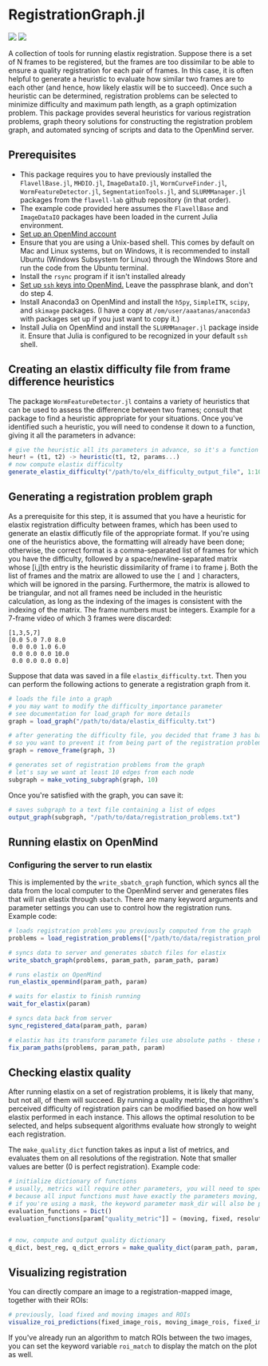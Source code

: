 # RegistrationGraph.jl

[![][docs-stable-img]][docs-stable-url] [![][docs-latest-img]][docs-latest-url]

[docs-stable-img]: https://img.shields.io/badge/docs-stable-blue.svg
[docs-stable-url]: https://flavell-lab.github.io/RegistrationGraph.jl/stable/

[docs-latest-img]: https://img.shields.io/badge/docs-latest-blue.svg
[docs-latest-url]: https://flavell-lab.github.io/RegistrationGraph.jl/dev/


A collection of tools for running elastix registration. Suppose there is a set of N frames to be registered, but the frames are too dissimilar to be able to ensure a quality registration for each pair of frames. In this case, it is often helpful to generate a heuristic to evaluate how similar two frames are to each other (and hence, how likely elastix will be to succeed). Once such a heuristic can be determined, registration problems can be selected to minimize difficulty and maximum path length, as a graph optimization problem. This package provides several heuristics for various registration problems, graph theory solutions for constructing the registration problem graph, and automated syncing of scripts and data to the OpenMind server.


## Prerequisites

- This package requires you to have previously installed the `FlavellBase.jl`, `MHDIO.jl`,  `ImageDataIO.jl`, `WormCurveFinder.jl`, `WormFeatureDetector.jl`, `SegmentationTools.jl`, and `SLURMManager.jl` packages from the `flavell-lab` github repository (in that order).
- The example code provided here assumes the `FlavellBase` and `ImageDataIO` packages have been loaded in the current Julia environment.
- [Set up an OpenMind account](https://github.mit.edu/MGHPCC/openmind/wiki/Cookbook:-Getting-started)
- Ensure that you are using a Unix-based shell. This comes by default on Mac and Linux systems, but on Windows, it is recommended to install Ubuntu (Windows Subsystem for Linux) through the Windows Store and run the code from the Ubuntu terminal.
- Install the `rsync` program if it isn't installed already
- [Set up `ssh` keys into OpenMind.](https://www.digitalocean.com/community/tutorials/how-to-set-up-ssh-keys--2) Leave the passphrase blank, and don't do step 4.
- Install Anaconda3 on OpenMind and install the `h5py`, `SimpleITK`, `scipy`, and `skimage` packages. (I have a copy at `/om/user/aaatanas/anaconda3` with packages set up if you just want to copy it.)
- Install Julia on OpenMind and install the `SLURMManager.jl` package inside it. Ensure that Julia is configured to be recognized in your default `ssh` shell.

## Creating an elastix difficulty file from frame difference heuristics

The package `WormFeatureDetector.jl` contains a variety of heuristics that can be used to assess the difference between two frames; consult that package to find a heuristic appropriate for your situations. Once you've identified such a heuristic, you will need to condense it down to a function, giving it all the parameters in advance:

```julia
# give the heuristic all its parameters in advance, so it's a function of just three arguments
heur! = (t1, t2) -> heuristic(t1, t2, params...)
# now compute elastix difficulty
generate_elastix_difficulty("/path/to/elx_difficulty_output_file", 1:100, heur!)
```

## Generating a registration problem graph

As a prerequisite for this step, it is assumed that you have a heuristic for elastix registration difficulty between frames, which has been used to generate an elastix difficutly file of the appropriate format. If you're using one of the heuristics above, the formatting will already have been done; otherwise, the correct format is a comma-separated list of frames for which you have the difficulty, followed by a space/newline-separated matrix whose [i,j]th entry is the heuristic dissimilarity of frame i to frame j. Both the list of frames and the matrix are allowed to use the `[` and `]` characters, which will be ignored in the parsing. Furthermore, the matrix is allowed to be triangular, and not all frames need be included in the heuristic calculation, as long as the indexing of the images is consistent with the indexing of the matrix. The frame numbers must be integers. Example for a 7-frame video of which 3 frames were discarded:

```text
[1,3,5,7]
[0.0 5.0 7.0 8.0
 0.0 0.0 1.0 6.0
 0.0 0.0 0.0 10.0
 0.0 0.0 0.0 0.0]
```

Suppose that data was saved in a file `elastix_difficulty.txt`. Then you can perform the following actions to generate a registration graph from it.

```julia
# loads the file into a graph
# you may want to modify the difficulty_importance parameter
# see documentation for load_graph for more details
graph = load_graph("/path/to/data/elastix_difficulty.txt")

# after generating the difficulty file, you decided that frame 3 has bad data
# so you want to prevent it from being part of the registration problems
graph = remove_frame(graph, 3)

# generates set of registration problems from the graph
# let's say we want at least 10 edges from each node
subgraph = make_voting_subgraph(graph, 10)
```

Once you're satisfied with the graph, you can save it:

```julia
# saves subgraph to a text file containing a list of edges
output_graph(subgraph, "/path/to/data/registration_problems.txt")
```

## Running elastix on OpenMind

### Configuring the server to run elastix

This is implemented by the `write_sbatch_graph` function, which syncs all the data from the local computer to the OpenMind server and generates files that will run elastix through `sbatch`. There are many keyword arguments and parameter settings you can use to control how the registration runs. Example code:

```julia
# loads registration problems you previously computed from the graph
problems = load_registration_problems(["/path/to/data/registration_problems.txt"])

# syncs data to server and generates sbatch files for elastix
write_sbatch_graph(problems, param_path, param_path, param)

# runs elastix on OpenMind
run_elastix_openmind(param_path, param)

# waits for elastix to finish running
wait_for_elastix(param)

# syncs data back from server
sync_registered_data(param_path, param)

# elastix has its transform paramete files use absolute paths - these need to be converted to the path on your machine
fix_param_paths(problems, param_path, param)
```

## Checking elastix quality

After running elastix on a set of registration problems, it is likely that many, but not all, of them will succeed. By running a quality metric, the algorithm's perceived difficulty of registration pairs can be modified based on how well elastix performed in each instance. This allows the optimal resolution to be selected, and helps subsequent algorithms evaluate how strongly to weight each registration.

The `make_quality_dict` function takes as input a list of metrics, and evaluates them on all resolutions of the registration. Note that smaller values are better (0 is perfect registration). Example code:

```julia
# initialize dictionary of functions
# usually, metrics will require other parameters, you will need to specify them here
# because all input functions must have exactly the parameters moving, fixed, resolution
# if you're using a mask, the keyword parameter mask_dir will also be provided to the function
evaluation_functions = Dict()
evaluation_functions[param["quality_metric"]] = (moving, fixed, resolution) -> metric_tfm(calculate_ncc(read_img(NRRD(joinpath(path_fixed, param_path["get_basename"](fixed, param["ch_marker"])*".nrrd"))), read_img(NRRD(joinpath(param_path["path_dir_reg"], "$(moving)to$(fixed)", "result.$(resolution[1]).R$(resolution[2]).nrrd")))), threshold=param["reg_quality_threshold"])


# now, compute and output quality dictionary
q_dict, best_reg, q_dict_errors = make_quality_dict(param_path, param, problems, evaluation_functions)
```

## Visualizing registration

You can directly compare an image to a registration-mapped image, together with their ROIs:

```julia
# previously, load fixed and moving images and ROIs
visualize_roi_predictions(fixed_image_rois, moving_image_rois, fixed_image, moving_image)
```

If you've already run an algorithm to match ROIs between the two images, you can set the keyword variable
`roi_match` to display the match on the plot as well.
